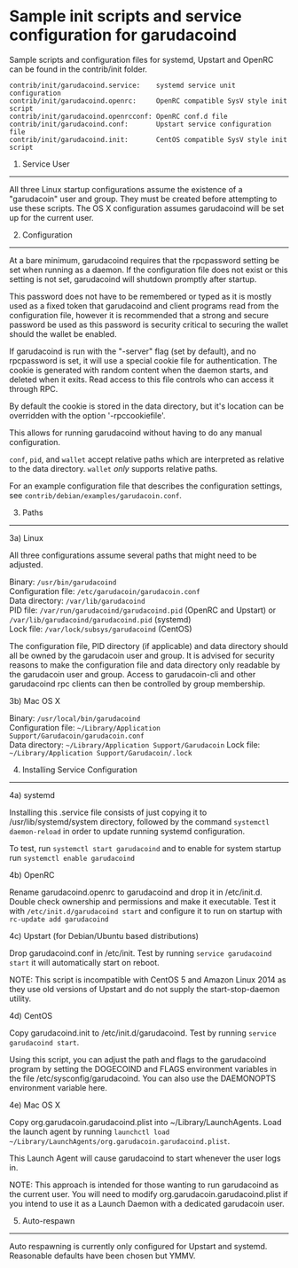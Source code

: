 Sample init scripts and service configuration for garudacoind
==========================================================

Sample scripts and configuration files for systemd, Upstart and OpenRC
can be found in the contrib/init folder.

    contrib/init/garudacoind.service:    systemd service unit configuration
    contrib/init/garudacoind.openrc:     OpenRC compatible SysV style init script
    contrib/init/garudacoind.openrcconf: OpenRC conf.d file
    contrib/init/garudacoind.conf:       Upstart service configuration file
    contrib/init/garudacoind.init:       CentOS compatible SysV style init script

1. Service User
---------------------------------

All three Linux startup configurations assume the existence of a "garudacoin" user
and group.  They must be created before attempting to use these scripts.
The OS X configuration assumes garudacoind will be set up for the current user.

2. Configuration
---------------------------------

At a bare minimum, garudacoind requires that the rpcpassword setting be set
when running as a daemon.  If the configuration file does not exist or this
setting is not set, garudacoind will shutdown promptly after startup.

This password does not have to be remembered or typed as it is mostly used
as a fixed token that garudacoind and client programs read from the configuration
file, however it is recommended that a strong and secure password be used
as this password is security critical to securing the wallet should the
wallet be enabled.

If garudacoind is run with the "-server" flag (set by default), and no rpcpassword is set,
it will use a special cookie file for authentication. The cookie is generated with random
content when the daemon starts, and deleted when it exits. Read access to this file
controls who can access it through RPC.

By default the cookie is stored in the data directory, but it's location can be overridden
with the option '-rpccookiefile'.

This allows for running garudacoind without having to do any manual configuration.

`conf`, `pid`, and `wallet` accept relative paths which are interpreted as
relative to the data directory. `wallet` *only* supports relative paths.

For an example configuration file that describes the configuration settings,
see `contrib/debian/examples/garudacoin.conf`.

3. Paths
---------------------------------

3a) Linux

All three configurations assume several paths that might need to be adjusted.

Binary:              `/usr/bin/garudacoind`  
Configuration file:  `/etc/garudacoin/garudacoin.conf`  
Data directory:      `/var/lib/garudacoind`  
PID file:            `/var/run/garudacoind/garudacoind.pid` (OpenRC and Upstart) or `/var/lib/garudacoind/garudacoind.pid` (systemd)  
Lock file:           `/var/lock/subsys/garudacoind` (CentOS)  

The configuration file, PID directory (if applicable) and data directory
should all be owned by the garudacoin user and group.  It is advised for security
reasons to make the configuration file and data directory only readable by the
garudacoin user and group.  Access to garudacoin-cli and other garudacoind rpc clients
can then be controlled by group membership.

3b) Mac OS X

Binary:              `/usr/local/bin/garudacoind`  
Configuration file:  `~/Library/Application Support/Garudacoin/garudacoin.conf`  
Data directory:      `~/Library/Application Support/Garudacoin`
Lock file:           `~/Library/Application Support/Garudacoin/.lock`

4. Installing Service Configuration
-----------------------------------

4a) systemd

Installing this .service file consists of just copying it to
/usr/lib/systemd/system directory, followed by the command
`systemctl daemon-reload` in order to update running systemd configuration.

To test, run `systemctl start garudacoind` and to enable for system startup run
`systemctl enable garudacoind`

4b) OpenRC

Rename garudacoind.openrc to garudacoind and drop it in /etc/init.d.  Double
check ownership and permissions and make it executable.  Test it with
`/etc/init.d/garudacoind start` and configure it to run on startup with
`rc-update add garudacoind`

4c) Upstart (for Debian/Ubuntu based distributions)

Drop garudacoind.conf in /etc/init.  Test by running `service garudacoind start`
it will automatically start on reboot.

NOTE: This script is incompatible with CentOS 5 and Amazon Linux 2014 as they
use old versions of Upstart and do not supply the start-stop-daemon utility.

4d) CentOS

Copy garudacoind.init to /etc/init.d/garudacoind. Test by running `service garudacoind start`.

Using this script, you can adjust the path and flags to the garudacoind program by
setting the DOGECOIND and FLAGS environment variables in the file
/etc/sysconfig/garudacoind. You can also use the DAEMONOPTS environment variable here.

4e) Mac OS X

Copy org.garudacoin.garudacoind.plist into ~/Library/LaunchAgents. Load the launch agent by
running `launchctl load ~/Library/LaunchAgents/org.garudacoin.garudacoind.plist`.

This Launch Agent will cause garudacoind to start whenever the user logs in.

NOTE: This approach is intended for those wanting to run garudacoind as the current user.
You will need to modify org.garudacoin.garudacoind.plist if you intend to use it as a
Launch Daemon with a dedicated garudacoin user.

5. Auto-respawn
-----------------------------------

Auto respawning is currently only configured for Upstart and systemd.
Reasonable defaults have been chosen but YMMV.
